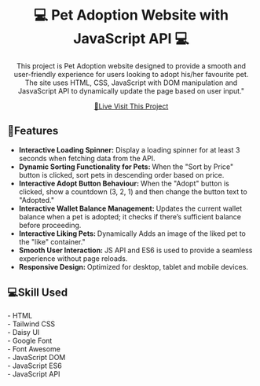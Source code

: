 
<h1 align="center" style="font-weight: bold;">💻 <b>Pet Adoption</b> Website with JavaScript API 💻</h1>
<p align="center">This project is Pet Adoption website designed to provide a smooth and user-friendly experience for users looking to adopt his/her favourite pet. The site uses HTML, CSS, JavaScript with DOM manipulation and JasvaScript API to dynamically update the page based on user input."</p>

<p align="center">
<a href="">📱Live Visit This Project</a>
</p> 

<h2 id="layout">🎨Features</h2>
<ul>
   <li> <b> Interactive Loading Spinner:</b>  Display a loading spinner for at least 3 seconds when fetching data from the API. </li>

   <li> <b> Dynamic Sorting Functionality for Pets: </b>  When the "Sort by Price" button is clicked, sort pets in descending order based on price. </li>

   <li> <b> Interactive Adopt Button Behaviour: </b>   When the "Adopt" button is clicked, show a countdown (3, 2, 1) and then change the button text to "Adopted."</li>

   <li> <b> Interactive Wallet Balance Management: </b>  Updates the current wallet balance when a pet is adopted; it checks if there’s sufficient balance before proceeding.</li>
   
   <li> <b> Interactive Liking Pets: </b>  Dynamically  Adds an image of the liked pet to the "like" container."</li>

   <li> <b> Smooth User Interaction: </b> JS API and ES6 is used to provide a seamless experience without page reloads. </li>

   <li> <b> Responsive Design: </b> Optimized for desktop, tablet and mobile devices. </li>
</ul>

<h2 id="technologies" style="font-weight: bolder;">💻Skill Used</h2>
- HTML <br>
- Tailwind CSS <br>
- Daisy UI <br>
- Google Font <br>
- Font Awesome <br>
- JavaScript DOM <br>
- JavaScript ES6 <br>
- JavaScript API <br>




